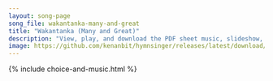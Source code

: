 ```yaml
---
layout: song-page
song_file: wakantanka-many-and-great
title: "Wakantanka (Many and Great)"
description: "View, play, and download the PDF sheet music, slideshow, and audio. Lyrics: Wakantanka taku nitawa tankaya qa ota; mahpiya kin eyahnake ça, maka kin he duowanca; mniowanca śbeya wanke cin, hena oyakihi.  Woehdaku nitawa kin he... dakota english theist 1part chords"
image: https://github.com/kenanbit/hymnsinger/releases/latest/download/wakantanka-many-and-great-trad.png
---
```


{% include choice-and-music.html %}